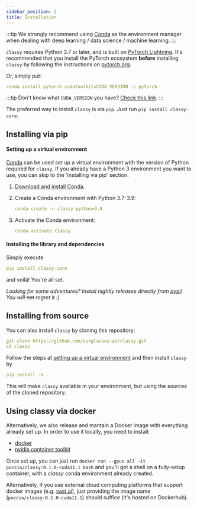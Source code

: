 ```yaml
---
sidebar_position: 2
title: Installation
---
```


:::tip
We strongly recommend using [Conda](https://conda.io/) as the environment manager when dealing with deep learning / data science / machine learning.
:::

`classy` requires Python 3.7 or later, and is built on [PyTorch Lightning](https://pytorchlightning.ai/).
It's recommended that you install the PyTorch ecosystem **before** installing `classy` by following the instructions on [pytorch.org](https://pytorch.org/).

Or, simply put: 
```yaml
conda install pytorch cudatoolkit=CUDA_VERSION -c pytorch
```

:::tip
Don't know what `CUDA_VERSION` you have?
[Check this link](https://stackoverflow.com/a/68499241/1908499).
:::

The preferred way to install `classy` is via `pip`. Just run `pip install classy-core`.

<!-- `classy` works on *any* platform, as long as it is correctly configured. -->

## Installing via pip

#### Setting up a virtual environment

[Conda](https://conda.io/) can be used set up a virtual environment with the
version of Python required for `classy`.  If you already have a Python 3
environment you want to use, you can skip to the 'installing via pip' section.

1.  [Download and install Conda](https://conda.io/projects/conda/en/latest/user-guide/install/index.html).

2.  Create a Conda environment with Python 3.7-3.9:

    ```yaml
    conda create -n classy python=3.8
    ```

3.  Activate the Conda environment:

    ```yaml
    conda activate classy
    ```

#### Installing the library and dependencies

Simply execute

```yaml
pip install classy-core
```

and voilà! You're all set.

*Looking for some adventures? Install nightly releases directly from [pypi](https://pypi.org/project/classy-core/#history)! You will ~~not~~ regret it :)*


## Installing from source
You can also install `classy` by cloning this repository:

```yaml
git clone https://github.com/sunglasses-ai/classy.git
cd classy
```

Follow the steps at [setting up a virtual environment](#setting-up-a-virtual-environment) and then install `classy` by

```yaml
pip install -e .
```

This will make `classy` available in your environment, but using the sources of the cloned repository.

## Using classy via docker

Alternatively, we also release and mantain a Docker image with everything already set up. In order to use it locally,
you need to install:
* [docker](https://docs.docker.com/get-docker/)
* [nvidia container toolkit](https://docs.nvidia.com/datacenter/cloud-native/container-toolkit/install-guide.html)

Once set up, you can just run `docker run --gpus all -it poccio/classy:0.1.0-cuda11.1 bash` and you'll get a shell on a fully-setup container, with a *classy* conda environment
already created.

Alternatively, if you use external cloud computing platforms that support docker images (e.g. [vast.ai](https://vast.ai/)),
just providing the image name (`poccio/classy:0.1.0-cuda11.1`) should suffice (it's hosted on Dockerhub).
